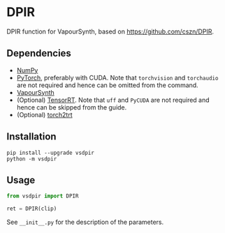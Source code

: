 # DPIR
DPIR function for VapourSynth, based on https://github.com/cszn/DPIR.


## Dependencies
- [NumPy](https://numpy.org/install)
- [PyTorch](https://pytorch.org/get-started), preferably with CUDA. Note that `torchvision` and `torchaudio` are not required and hence can be omitted from the command.
- [VapourSynth](http://www.vapoursynth.com/)
- (Optional) [TensorRT](https://docs.nvidia.com/deeplearning/tensorrt/install-guide/index.html). Note that `uff` and `PyCUDA` are not required and hence can be skipped from the guide.
- (Optional) [torch2trt](https://nvidia-ai-iot.github.io/torch2trt/master/getting_started.html#install-without-plugins)


## Installation
```
pip install --upgrade vsdpir
python -m vsdpir
```


## Usage
```python
from vsdpir import DPIR

ret = DPIR(clip)
```

See `__init__.py` for the description of the parameters.
